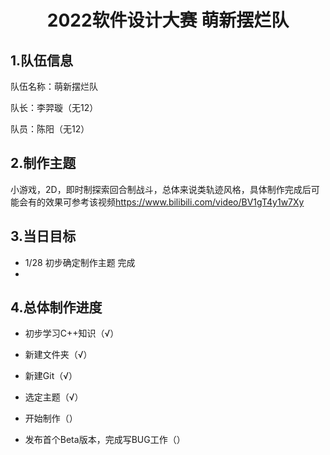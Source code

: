 # <center>2022软件设计大赛 萌新摆烂队</center>

## 1.队伍信息

队伍名称：萌新摆烂队

队长：李羿璇（无12）

队员：陈阳（无12）

## 2.制作主题

小游戏，2D，即时制探索回合制战斗，总体来说类轨迹风格，具体制作完成后可能会有的效果可参考该视频<https://www.bilibili.com/video/BV1gT4y1w7Xy>

## 3.当日目标

- 1/28 初步确定制作主题 完成
- 

## 4.总体制作进度

- 初步学习C++知识（√）

* 新建文件夹（√）

* 新建Git（√）

* 选定主题（√）

* 开始制作（）

  

* 发布首个Beta版本，完成写BUG工作（）
